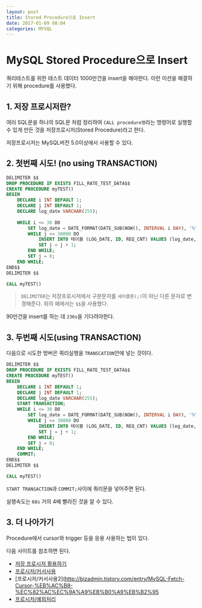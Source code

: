 ```yaml
---
layout: post
title: Stored Procedure으로 Insert
date: 2017-01-09 08:04
categories: MYSQL
---
```



# MySQL Stored Procedure으로 Insert


쿼리테스트를 위한 테스트 데이터 1000만건을 insert을 해야한다. 이런 미션을 해결하기 위해 procedure를 사용했다.

## 1. 저장 프로시저란?

여러 SQL문을 하나의 SQL문 처럼 정리하여 `CALL procedure명`라는 명령어로 실행할 수 있게 만든 것을 저장프로시저(Stored Procedure)라고 한다. 

저장프로시저는 MySQL버전 5.0이상에서 사용할 수 있다.

## 2. 첫번째 시도! (no using TRANSACTION)

```sql
DELIMITER $$
DROP PROCEDURE IF EXISTS FILL_RATE_TEST_DATA$$
CREATE PROCEDURE myTEST()
BEGIN
	DECLARE i INT DEFAULT 1;
	DECLARE j INT DEFAULT 1;
	DECLARE log_date VARCHAR(255);	
		
	WHILE i <= 30 DO
		SET log_date = DATE_FORMAT(DATE_SUB(NOW(), INTERVAL i DAY), '%Y%m%d');
		WHILE j <= 30000 DO
			INSERT INTO 테이블 (LOG_DATE, ID, REQ_CNT) VALUES (log_date, '0x2011', 3000000);
			SET j = j + 1;
		END WHILE;
		SET j = 0;
	END WHILE;
END$$
DELIMITER $$

CALL myTEST()
```

> `DELIMITER`는 저장프로시저에서 구분문자를 `세미콜론(;)`이 아닌 다른 문자로 변경해준다. 위의 예에서는 `$$`을 사용했다.

90만건을 insert를 하는 데 `236s`을 기다려야한다.

## 3. 두번째 시도(using TRANSACTION)

다음으로 시도한 방버은 쿼리실행을 `TRANSCATION`안에 넣는 것이다.

```sql
DELIMITER $$
DROP PROCEDURE IF EXISTS FILL_RATE_TEST_DATA$$
CREATE PROCEDURE myTEST()
BEGIN
	DECLARE i INT DEFAULT 1;
	DECLARE j INT DEFAULT 1;
	DECLARE log_date VARCHAR(255);	
	START TRANSACTION;	
	WHILE i <= 30 DO
		SET log_date = DATE_FORMAT(DATE_SUB(NOW(), INTERVAL i DAY), '%Y%m%d');
		WHILE j <= 30000 DO
			INSERT INTO 테이블 (LOG_DATE, ID, REQ_CNT) VALUES (log_date, '0x2011', 3000000);
			SET j = j + 1;
		END WHILE;
		SET j = 0;
	END WHILE;
	COMMIT;
END$$
DELIMITER $$

CALL myTEST()
```

`START TRANSACTION`과 `COMMIT;`사이에 쿼리문을 넣어주면 된다.

실행속도는 `68s` 거의 4배 빨라진 것을 알 수 있다.

## 3. 더 나아가기

Procedure에서 cursor와 trigger 등을 응용 사용하는 법이 있다. 

다음 사이트를 참조하면 된다.

* [저장 프로시저 활용하기](http://recoveryman.tistory.com/186)
* [프로시저/커서사용](http://yookeun.github.io/database/2015/04/10/mysql-procedure/)
* [프로시저/커서사용2](http://bizadmin.tistory.com/entry/MySQL-Fetch-Cursor-%EB%AC%B8-%EC%82%AC%EC%9A%A9%EB%B0%A9%EB%B2%95
* [프로시저/예외처리](https://msdn.microsoft.com/ko-kr/library/ms175976.aspx)
